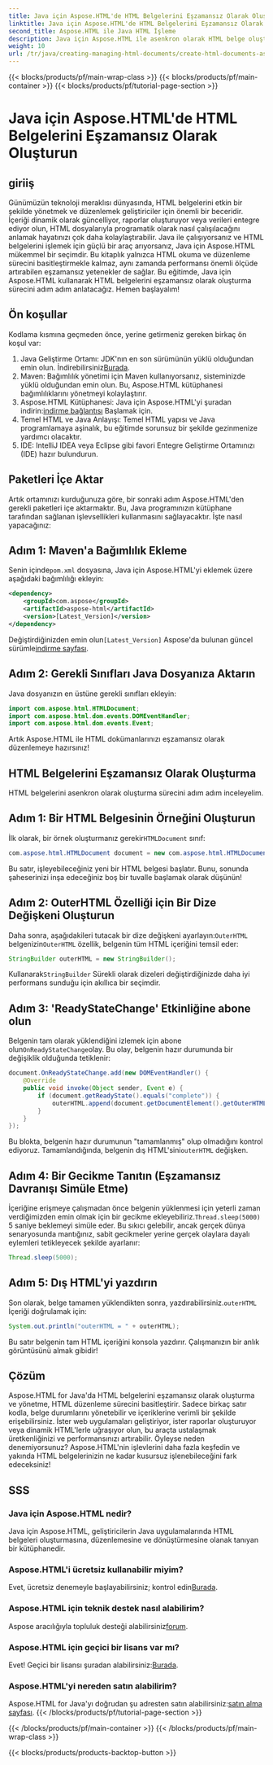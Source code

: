 ```yaml
---
title: Java için Aspose.HTML'de HTML Belgelerini Eşzamansız Olarak Oluşturun
linktitle: Java için Aspose.HTML'de HTML Belgelerini Eşzamansız Olarak Oluşturun
second_title: Aspose.HTML ile Java HTML İşleme
description: Java için Aspose.HTML ile asenkron olarak HTML belge oluşturma konusunda uzmanlaşın. Hızlı öğrenme için adım adım kılavuz, ipuçları ve SSS dahildir.
weight: 10
url: /tr/java/creating-managing-html-documents/create-html-documents-async/
---
```


{{< blocks/products/pf/main-wrap-class >}}
{{< blocks/products/pf/main-container >}}
{{< blocks/products/pf/tutorial-page-section >}}

# Java için Aspose.HTML'de HTML Belgelerini Eşzamansız Olarak Oluşturun

## giriiş
Günümüzün teknoloji meraklısı dünyasında, HTML belgelerini etkin bir şekilde yönetmek ve düzenlemek geliştiriciler için önemli bir beceridir. İçeriği dinamik olarak güncelliyor, raporlar oluşturuyor veya verileri entegre ediyor olun, HTML dosyalarıyla programatik olarak nasıl çalışılacağını anlamak hayatınızı çok daha kolaylaştırabilir. Java ile çalışıyorsanız ve HTML belgelerini işlemek için güçlü bir araç arıyorsanız, Java için Aspose.HTML mükemmel bir seçimdir. Bu kitaplık yalnızca HTML okuma ve düzenleme sürecini basitleştirmekle kalmaz, aynı zamanda performansı önemli ölçüde artırabilen eşzamansız yetenekler de sağlar. Bu eğitimde, Java için Aspose.HTML kullanarak HTML belgelerini eşzamansız olarak oluşturma sürecini adım adım anlatacağız. Hemen başlayalım!
## Ön koşullar
Kodlama kısmına geçmeden önce, yerine getirmeniz gereken birkaç ön koşul var:
1.  Java Geliştirme Ortamı: JDK'nın en son sürümünün yüklü olduğundan emin olun. İndirebilirsiniz[Burada](https://www.oracle.com/java/technologies/javase-jdk11-downloads.html).
2. Maven: Bağımlılık yönetimi için Maven kullanıyorsanız, sisteminizde yüklü olduğundan emin olun. Bu, Aspose.HTML kütüphanesi bağımlılıklarını yönetmeyi kolaylaştırır.
3.  Aspose.HTML Kütüphanesi: Java için Aspose.HTML'yi şuradan indirin:[indirme bağlantısı](https://releases.aspose.com/html/java/) Başlamak için.
4. Temel HTML ve Java Anlayışı: Temel HTML yapısı ve Java programlamaya aşinalık, bu eğitimde sorunsuz bir şekilde gezinmenize yardımcı olacaktır.
5. IDE: IntelliJ IDEA veya Eclipse gibi favori Entegre Geliştirme Ortamınızı (IDE) hazır bulundurun.
## Paketleri İçe Aktar
Artık ortamınızı kurduğunuza göre, bir sonraki adım Aspose.HTML'den gerekli paketleri içe aktarmaktır. Bu, Java programınızın kütüphane tarafından sağlanan işlevsellikleri kullanmasını sağlayacaktır. İşte nasıl yapacağınız:
## Adım 1: Maven'a Bağımlılık Ekleme
 Senin içinde`pom.xml` dosyasına, Java için Aspose.HTML'yi eklemek üzere aşağıdaki bağımlılığı ekleyin:
```xml
<dependency>
    <groupId>com.aspose</groupId>
    <artifactId>aspose-html</artifactId>
    <version>[Latest_Version]</version>
</dependency>
```
 Değiştirdiğinizden emin olun`[Latest_Version]` Aspose'da bulunan güncel sürümle[indirme sayfası](https://releases.aspose.com/html/java/).
## Adım 2: Gerekli Sınıfları Java Dosyanıza Aktarın
Java dosyanızın en üstüne gerekli sınıfları ekleyin:
```java
import com.aspose.html.HTMLDocument;
import com.aspose.html.dom.events.DOMEventHandler;
import com.aspose.html.dom.events.Event;
```
Artık Aspose.HTML ile HTML dokümanlarınızı eşzamansız olarak düzenlemeye hazırsınız!
## HTML Belgelerini Eşzamansız Olarak Oluşturma
HTML belgelerini asenkron olarak oluşturma sürecini adım adım inceleyelim.
## Adım 1: Bir HTML Belgesinin Örneğini Oluşturun
 İlk olarak, bir örnek oluşturmanız gerekir`HTMLDocument` sınıf:
```java
com.aspose.html.HTMLDocument document = new com.aspose.html.HTMLDocument();
```
Bu satır, işleyebileceğiniz yeni bir HTML belgesi başlatır. Bunu, sonunda şaheserinizi inşa edeceğiniz boş bir tuvalle başlamak olarak düşünün!
## Adım 2: OuterHTML Özelliği için Bir Dize Değişkeni Oluşturun
 Daha sonra, aşağıdakileri tutacak bir dize değişkeni ayarlayın:`OuterHTML` belgenizin`OuterHTML` özellik, belgenin tüm HTML içeriğini temsil eder:
```java
StringBuilder outerHTML = new StringBuilder();
```
 Kullanarak`StringBuilder` Sürekli olarak dizeleri değiştirdiğinizde daha iyi performans sunduğu için akıllıca bir seçimdir.
## Adım 3: 'ReadyStateChange' Etkinliğine abone olun
 Belgenin tam olarak yüklendiğini izlemek için abone olun`OnReadyStateChange`olay. Bu olay, belgenin hazır durumunda bir değişiklik olduğunda tetiklenir:
```java
document.OnReadyStateChange.add(new DOMEventHandler() {
    @Override
    public void invoke(Object sender, Event e) {
        if (document.getReadyState().equals("complete")) {
            outerHTML.append(document.getDocumentElement().getOuterHTML());
        }
    }
});
```
 Bu blokta, belgenin hazır durumunun "tamamlanmış" olup olmadığını kontrol ediyoruz. Tamamlandığında, belgenin dış HTML'sini`outerHTML` değişken. 
## Adım 4: Bir Gecikme Tanıtın (Eşzamansız Davranışı Simüle Etme)
 İçeriğine erişmeye çalışmadan önce belgenin yüklenmesi için yeterli zaman verdiğimizden emin olmak için bir gecikme ekleyebiliriz.`Thread.sleep(5000)` 5 saniye beklemeyi simüle eder. Bu sıkıcı gelebilir, ancak gerçek dünya senaryosunda mantığınız, sabit gecikmeler yerine gerçek olaylara dayalı eylemleri tetikleyecek şekilde ayarlanır:
```java
Thread.sleep(5000);
```
## Adım 5: Dış HTML'yi yazdırın
 Son olarak, belge tamamen yüklendikten sonra, yazdırabilirsiniz.`outerHTML` İçeriği doğrulamak için:
```java
System.out.println("outerHTML = " + outerHTML);
```
Bu satır belgenin tam HTML içeriğini konsola yazdırır. Çalışmanızın bir anlık görüntüsünü almak gibidir!
## Çözüm
Aspose.HTML for Java'da HTML belgelerini eşzamansız olarak oluşturma ve yönetme, HTML düzenleme sürecini basitleştirir. Sadece birkaç satır kodla, belge durumlarını yönetebilir ve içeriklerine verimli bir şekilde erişebilirsiniz. İster web uygulamaları geliştiriyor, ister raporlar oluşturuyor veya dinamik HTML'lerle uğraşıyor olun, bu araçta ustalaşmak üretkenliğinizi ve performansınızı artırabilir.
Öyleyse neden denemiyorsunuz? Aspose.HTML'nin işlevlerini daha fazla keşfedin ve yakında HTML belgelerinizin ne kadar kusursuz işlenebileceğini fark edeceksiniz!
## SSS
### Java için Aspose.HTML nedir?
Java için Aspose.HTML, geliştiricilerin Java uygulamalarında HTML belgeleri oluşturmasına, düzenlemesine ve dönüştürmesine olanak tanıyan bir kütüphanedir.
### Aspose.HTML'i ücretsiz kullanabilir miyim?
 Evet, ücretsiz denemeyle başlayabilirsiniz; kontrol edin[Burada](https://releases.aspose.com/).
### Aspose.HTML için teknik destek nasıl alabilirim?
 Aspose aracılığıyla topluluk desteği alabilirsiniz[forum](https://forum.aspose.com/c/html/29).
### Aspose.HTML için geçici bir lisans var mı?
 Evet! Geçici bir lisansı şuradan alabilirsiniz:[Burada](https://purchase.aspose.com/temporary-license/).
### Aspose.HTML'yi nereden satın alabilirim?
 Aspose.HTML for Java'yı doğrudan şu adresten satın alabilirsiniz:[satın alma sayfası](https://purchase.aspose.com/buy).
{{< /blocks/products/pf/tutorial-page-section >}}

{{< /blocks/products/pf/main-container >}}
{{< /blocks/products/pf/main-wrap-class >}}

{{< blocks/products/products-backtop-button >}}
